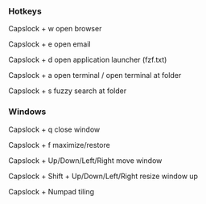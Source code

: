 ### Hotkeys

Capslock + w	open browser

Capslock + e	open email

Capslock + d	open application launcher (fzf.txt)

Capslock + a	open terminal / open terminal at folder

Capslock + s	fuzzy search at folder

### Windows 

Capslock + q	close window

Capslock + f	maximize/restore

Capslock + Up/Down/Left/Right	move window

Capslock + Shift + Up/Down/Left/Right	resize window up

Capslock + Numpad	tiling
